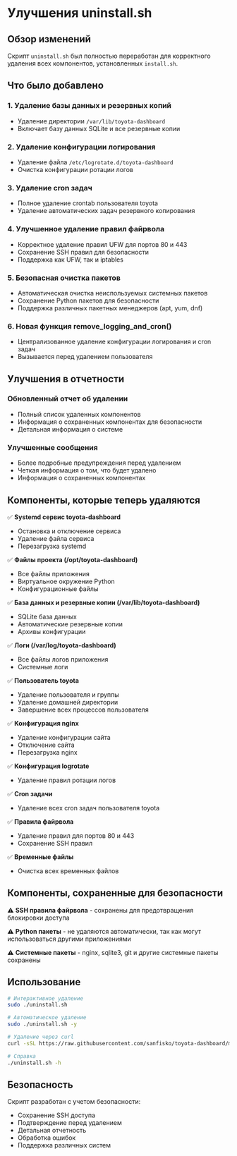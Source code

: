 # Улучшения uninstall.sh

## Обзор изменений

Скрипт `uninstall.sh` был полностью переработан для корректного удаления всех компонентов, установленных `install.sh`.

## Что было добавлено

### 1. Удаление базы данных и резервных копий
- Удаление директории `/var/lib/toyota-dashboard`
- Включает базу данных SQLite и все резервные копии

### 2. Удаление конфигурации логирования
- Удаление файла `/etc/logrotate.d/toyota-dashboard`
- Очистка конфигурации ротации логов

### 3. Удаление cron задач
- Полное удаление crontab пользователя toyota
- Удаление автоматических задач резервного копирования

### 4. Улучшенное удаление правил файрвола
- Корректное удаление правил UFW для портов 80 и 443
- Сохранение SSH правил для безопасности
- Поддержка как UFW, так и iptables

### 5. Безопасная очистка пакетов
- Автоматическая очистка неиспользуемых системных пакетов
- Сохранение Python пакетов для безопасности
- Поддержка различных пакетных менеджеров (apt, yum, dnf)

### 6. Новая функция remove_logging_and_cron()
- Централизованное удаление конфигурации логирования и cron задач
- Вызывается перед удалением пользователя

## Улучшения в отчетности

### Обновленный отчет об удалении
- Полный список удаленных компонентов
- Информация о сохраненных компонентах для безопасности
- Детальная информация о системе

### Улучшенные сообщения
- Более подробные предупреждения перед удалением
- Четкая информация о том, что будет удалено
- Информация о сохраненных компонентах

## Компоненты, которые теперь удаляются

✅ **Systemd сервис toyota-dashboard**
- Остановка и отключение сервиса
- Удаление файла сервиса
- Перезагрузка systemd

✅ **Файлы проекта (/opt/toyota-dashboard)**
- Все файлы приложения
- Виртуальное окружение Python
- Конфигурационные файлы

✅ **База данных и резервные копии (/var/lib/toyota-dashboard)**
- SQLite база данных
- Автоматические резервные копии
- Архивы конфигурации

✅ **Логи (/var/log/toyota-dashboard)**
- Все файлы логов приложения
- Системные логи

✅ **Пользователь toyota**
- Удаление пользователя и группы
- Удаление домашней директории
- Завершение всех процессов пользователя

✅ **Конфигурация nginx**
- Удаление конфигурации сайта
- Отключение сайта
- Перезагрузка nginx

✅ **Конфигурация logrotate**
- Удаление правил ротации логов

✅ **Cron задачи**
- Удаление всех cron задач пользователя toyota

✅ **Правила файрвола**
- Удаление правил для портов 80 и 443
- Сохранение SSH правил

✅ **Временные файлы**
- Очистка всех временных файлов

## Компоненты, сохраненные для безопасности

⚠️ **SSH правила файрвола** - сохранены для предотвращения блокировки доступа

⚠️ **Python пакеты** - не удаляются автоматически, так как могут использоваться другими приложениями

⚠️ **Системные пакеты** - nginx, sqlite3, git и другие системные пакеты сохранены

## Использование

```bash
# Интерактивное удаление
sudo ./uninstall.sh

# Автоматическое удаление
sudo ./uninstall.sh -y

# Удаление через curl
curl -sSL https://raw.githubusercontent.com/sanfisko/toyota-dashboard/main/uninstall.sh | sudo bash

# Справка
./uninstall.sh -h
```

## Безопасность

Скрипт разработан с учетом безопасности:
- Сохранение SSH доступа
- Подтверждение перед удалением
- Детальная отчетность
- Обработка ошибок
- Поддержка различных систем